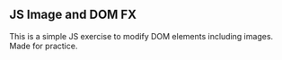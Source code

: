 ## JS Image and DOM FX

This is a simple JS exercise to modify DOM elements including images.  
Made for practice.
